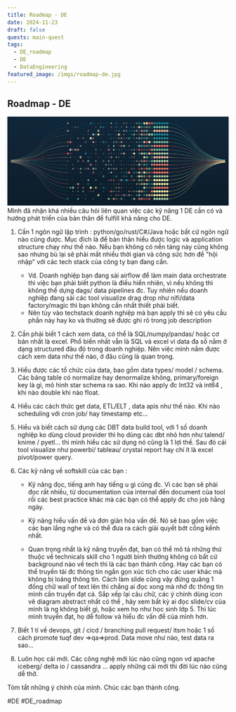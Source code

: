 ```yaml
---
title: Roadmap - DE
date: 2024-11-23
draft: false
quests: main-quest
tags:
  - DE_roadmap
  - DE
  - DataEngineering
featured_image: /imgs/roadmap-de.jpg
---
```

## Roadmap - DE

![Images roadmap-de](imgs/roadmap-de.jpg)
Mình đã nhận khá nhiều câu hỏi liên quan việc các kỹ năng 1 DE cần có và hướng phát triển của bản thân để fulfill khả năng cho DE.

1. Cần 1 ngôn ngữ lập trình : python/go/rust/C#/Java hoặc bất cứ ngôn ngữ nào cũng được. Mục đích là để bản thân hiểu được logic và application structure chạy như thế nào. Nếu bạn không có nền tảng này cũng không sao nhưng bù lại sẽ phải mất nhiều thời gian và công sức hơn để "hội nhập" với các tech stack của công ty bạn đang cần. 
	- Vd. Doanh nghiệp bạn đang sài airflow để làm main data orchestrate thì việc bạn phải biết python là điều hiển nhiên, vì nếu không thì không thể dựng dags/ data pipelines đc. Tuy nhiên nếu doanh nghiệp đang sài các tool visualize drag drop như nifi/data factory/magic thì bạn không cần nhất thiết phải biết. 
	- Nên tùy vào techstack doanh nghiệp mà bạn apply thì sẽ có yêu cầu phần này hay ko và thường sẽ được ghi rõ trong job description

3. Cần phải biết 1 cách xem data, có thể là SQL/numpy/pandas/ hoặc cơ bản nhất là excel. Phổ biến nhất vẫn là SQL và excel vì data đa số nằm ở dạng structured đâu đó trong doanh nghiệp. Nên việc mình nắm được cách xem data như thế nào, ở đâu cũng là quan trọng.

4. Hiểu được các tổ chức của data, bao gồm data types/ model / schema. Các bảng table có normalize hay denormalize không, primary/foreign key là gì, mô hình star schema ra sao. Khi nào apply đc Int32 và int64 , khi nào double khi nào float.

5. Hiểu các cách thức get data, ETL/ELT , data apis như thế nào. Khi nào scheduling với cron job/ hay timestamp etc...

6. Hiểu và biết cách sử dụng các DBT data build tool, với 1 số doanh nghiệp ko dùng cloud provider thì họ dùng các dbt nhỏ hơn như talend/ knime / pyetl... thì mình hiểu các sử dụng nó cũng là 1 lợi thế. Sau đó cái tool visualize như powerbi/ tableau/ crystal report hay chí ít là excel pivot/power query.

7. Các kỹ năng về softskill của các bạn :
	- Kỹ năng đọc, tiếng anh hay tiếng u gì cũng đc. Vì các bạn sẽ phải đọc rất nhiều, từ documentation của internal đến document của tool rồi các best practice khác mà các bạn có thể apply đc cho job hằng ngày.
	
	- Kỹ năng hiểu vấn đề và đơn giản hóa vấn đề. Nó sẽ bao gồm việc các bạn lắng nghe và có thể đưa ra cách giải quyết bớt cồng kềnh nhất.
	
	- Quan trọng nhất là kỹ năng truyền đạt, bạn có thể mô tả những thứ thuộc về technicals skill cho 1 người bình thường không có bất cứ background nào về tech thì là các bạn thành công. Hay các bạn có thể truyền tải đc thông tin ngắn gọn xúc tích cho các user khác mà không bị loãng thông tin. Cách làm slide cũng vậy đừng quăng 1 đống chữ wall of text lên thì chẳng ai đọc xong mà nhớ đc thông tin mình cần truyền đạt cả. Sắp xếp lại câu chữ, các ý chính dùng icon vẽ diagram abstract nhất có thể , hãy xem bất kỳ ai đọc slide/cv của mình là ng không biết gì, hoặc xem họ như học sinh lớp 5. Thì lúc mình truyền đạt, họ dễ follow và hiểu đc vấn đề của mình hơn.

7. Biết 1 tí về devops, git / cicd / branching pull request/ itsm hoặc 1 số cách promote tuqf dev =>qa=>prod. Data move như nào, test data ra sao...

8. Luôn học cái mới. Các công nghệ mới lúc nào cũng ngon vd apache iceberg/ delta io / cassandra ... apply những cái mới thì đời lúc nào cũng dễ thở.

Tóm tắt những ý chính của mình. Chúc các bạn thành công.

#DE #DE_roadmap